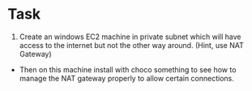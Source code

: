 # Task
1. Create an windows EC2 machine in private subnet which will have access to the internet but not the other way around. (Hint, use NAT Gateway) 
- Then on this machine install with choco something to see how to manage the NAT gateway properly to allow certain connections. 